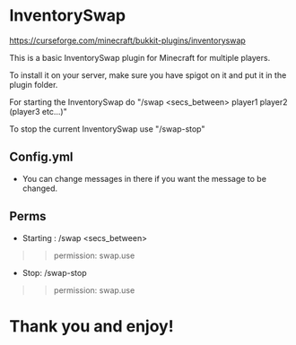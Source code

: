
# InventorySwap
https://curseforge.com/minecraft/bukkit-plugins/inventoryswap

This is a basic InventorySwap plugin for Minecraft for multiple players.

To install it on your server, make sure you have spigot on it and put it in the plugin folder.

For starting the InventorySwap do "/swap <secs_between> player1 player2 (player3 etc...)" 

To stop the current InventorySwap use "/swap-stop"

## Config.yml
- You can change messages in there if you want the message to be changed.

## Perms

- Starting : /swap <secs_between> <player1> <player2>
>> permission: swap.use
- Stop: /swap-stop
>> permission: swap.use

# Thank you and enjoy!
